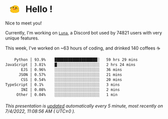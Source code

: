 <h1>   <img src="./spoinky.gif" style="vertical-align:middle;" width="30px">   Hello ! </h1>

Nice to meet you!

Currently, I'm working on <a href='https://github.com/Asgarrrr/Luna'>`Luna`</a>, a Discord bot used by 74821 users with very unique features.

This week, I've worked on ~63 hours of coding, and drinked 140 coffees ☕

```
    Python │ 93.9%    ███████████████████░   59 hrs 29 mins
JavaScript │ 3.81%    █░░░░░░░░░░░░░░░░░░░   2 hrs 24 mins
       EJS │ 0.96%    ░░░░░░░░░░░░░░░░░░░░   36 mins
      JSON │ 0.57%    ░░░░░░░░░░░░░░░░░░░░   21 mins
       CSS │ 0.54%    ░░░░░░░░░░░░░░░░░░░░   20 mins
TypeScript │ 0.1%     ░░░░░░░░░░░░░░░░░░░░   3 mins
       INI │ 0.08%    ░░░░░░░░░░░░░░░░░░░░   2 mins
     Other │ 0.04%    ░░░░░░░░░░░░░░░░░░░░   1 min
```

###### This presentation is [updated](https://github.com/Asgarrrr) automatically every 5 minute, most recently on 7/4/2022, 11:08:56 AM ( UTC±0 ).